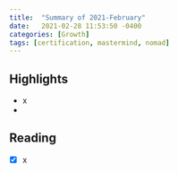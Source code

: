 ```yaml
---
title:  "Summary of 2021-February"
date:   2021-02-28 11:53:50 -0400
categories: [Growth]
tags: [certification, mastermind, nomad]
---
```

## Highlights
- x
-

## Reading
- [x] x
